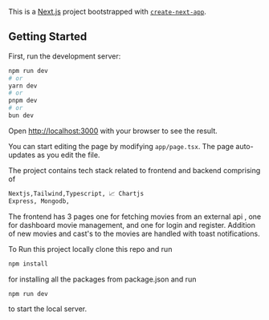 This is a [Next.js](https://nextjs.org) project bootstrapped with [`create-next-app`](https://nextjs.org/docs/app/api-reference/cli/create-next-app).

## Getting Started

First, run the development server:

```bash
npm run dev
# or
yarn dev
# or
pnpm dev
# or
bun dev
```

Open [http://localhost:3000](http://localhost:3000) with your browser to see the result.

You can start editing the page by modifying `app/page.tsx`. The page auto-updates as you edit the file.


The project contains tech stack related to frontend and backend comprising of 
```bash 
Nextjs,Tailwind,Typescript, 📈 Chartjs
Express, Mongodb,
```

The frontend has 3 pages one for fetching movies from an external api , one for dashboard movie management, and one for login and register. Addition of new movies and cast's to the movies are handled with toast notifications.

To Run this project locally clone this repo and run 
```bash 
npm install 
``` 
for installing all the packages from package.json and run 

```bash
npm run dev 
```
to start the local server.